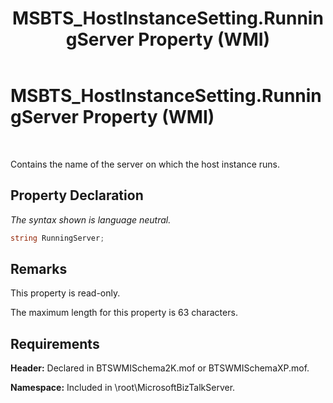 ﻿---
title: MSBTS_HostInstanceSetting.RunningServer Property (WMI)
TOCTitle: MSBTS_HostInstanceSetting.RunningServer Property (WMI)
ms:assetid: ac6d00eb-7e3e-4a99-8f51-7f6688ec0e4a
ms:mtpsurl: https://msdn.microsoft.com/en-us/library/Aa578025(v=BTS.80)
ms:contentKeyID: 51530468
ms.date: 08/30/2017
mtps_version: v=BTS.80
---

# MSBTS\_HostInstanceSetting.RunningServer Property (WMI)

 

Contains the name of the server on which the host instance runs.

## Property Declaration

*The syntax shown is language neutral.*

```C#
string RunningServer;  
```

## Remarks

This property is read-only.

The maximum length for this property is 63 characters.

## Requirements

**Header:** Declared in BTSWMISchema2K.mof or BTSWMISchemaXP.mof.

**Namespace:** Included in \\root\\MicrosoftBizTalkServer.

